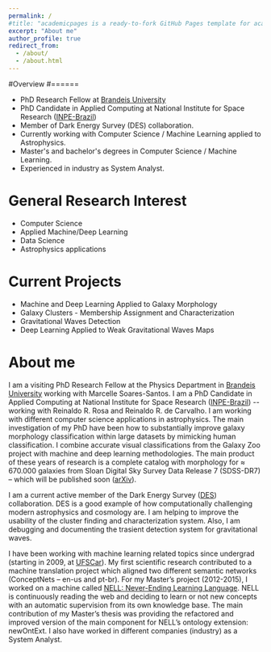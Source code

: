 ```yaml
---
permalink: /
#title: "academicpages is a ready-to-fork GitHub Pages template for academic personal websites"
excerpt: "About me"
author_profile: true
redirect_from: 
  - /about/
  - /about.html
---
```


#Overview
#======
- PhD Research Fellow at [Brandeis University](https://www.brandeis.edu/)
- PhD Candidate in Applied Computing at National Institute for Space Research ([INPE-Brazil](http://www.inpe.br/))
- Member of Dark Energy Survey (DES) collaboration.
- Currently working with Computer Science / Machine Learning applied to Astrophysics.
- Master's and bachelor's degrees in Computer Science / Machine Learning.
- Experienced in industry as System Analyst.

General Research Interest
======
- Computer Science 
- Applied Machine/Deep Learning 
- Data Science 
- Astrophysics applications

Current Projects
======
- Machine and Deep Learning Applied to Galaxy Morphology
- Galaxy Clusters - Membership Assignment and Characterization
- Gravitational Waves Detection
- Deep Learning Applied to Weak Gravitational Waves Maps

About me
======
I am a visiting PhD Research Fellow at the Physics Department in [Brandeis University](https://www.brandeis.edu/) working with Marcelle Soares-Santos. I am a PhD Candidate in Applied Computing at National Institute for Space Research ([INPE-Brazil](http://www.inpe.br/)) -- working with Reinaldo R. Rosa and Reinaldo R. de Carvalho. I am working with different computer science applications in astrophysics. The main investigation of my PhD have been how to substantially improve galaxy morphology classification within large datasets by mimicking human classification. I combine accurate visual classifications from the Galaxy Zoo project with machine and deep learning methodologies. The main product of these years of research is a complete catalog with morphology for ≈ 670.000 galaxies from Sloan Digital Sky Survey Data Release 7 (SDSS-DR7) – which will be published soon ([arXiv](https://arxiv.org/abs/1901.07047)).

I am a current active member of the Dark Energy Survey ([DES](https://www.darkenergysurvey.org/)) collaboration. DES is a good example of how computationally challenging modern astrophysics and cosmology are. I am helping to improve the usability of the cluster finding and characterization system. Also, I am debugging and documenting the trasient detection system for gravitational waves.

I have been working with machine learning related topics since undergrad (starting in 2009, at [UFSCar](https://www2.ufscar.br/foreign-visitor/about-ufscar)). My first scientific research contributed to a machine translation project which aligned two different semantic networks (ConceptNets – en-us and pt-br). For my Master’s project (2012-2015), I worked on a machine called [NELL: Never-Ending Learning Language](rtw.ml.cmu.edu). NELL is continuously reading the web and deciding to learn or not new concepts with an automatic supervision from its own knowledge base. The main contribution of my Master’s thesis was providing the refactored and improved version of the main component for NELL’s ontology extension: newOntExt. I also have worked in different companies (industry) as a System Analyst.
